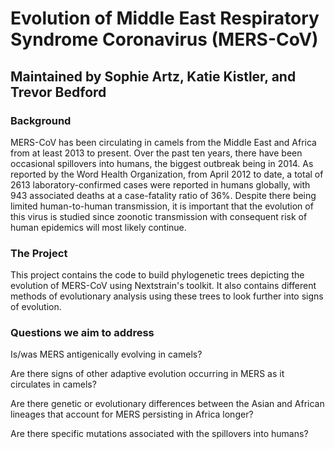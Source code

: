 # Evolution of Middle East Respiratory Syndrome Coronavirus (MERS-CoV)
## Maintained by Sophie Artz, Katie Kistler, and Trevor Bedford

### Background
MERS-CoV has been circulating in camels from the Middle East and Africa from at least 2013 to present. Over the past ten years, there have been occasional spillovers into humans, the biggest outbreak being in 2014. As reported by the Word Health Organization, from April 2012 to date, a total of 2613 laboratory-confirmed cases were reported in humans globally, with 943 associated deaths at a case-fatality ratio of 36%. Despite there being limited human-to-human transmission, it is important that the evolution of this virus is studied since zoonotic transmission with consequent risk of human epidemics will most likely continue.

### The Project
This project contains the code to build phylogenetic trees depicting the evolution of MERS-CoV using Nextstrain's toolkit. It also contains different methods of evolutionary analysis using these trees to look further into signs of evolution. 

### Questions we aim to address
Is/was MERS antigenically evolving in camels?

Are there signs of other adaptive evolution occurring in MERS as it circulates in camels?

Are there genetic or evolutionary differences between the Asian and African lineages that account for MERS persisting in Africa longer?

Are there specific mutations associated with the spillovers into humans?
